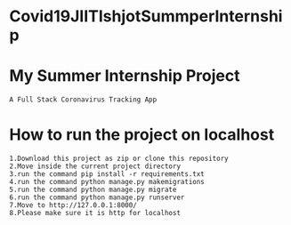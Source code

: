 # Covid19JIITIshjotSummperInternship

# My Summer Internship Project
```
A Full Stack Coronavirus Tracking App
```

# How to run the project on localhost
```
1.Download this project as zip or clone this repository
2.Move inside the current project directory
3.run the command pip install -r requirements.txt
4.run the command python manage.py makemigrations
5.run the command python manage.py migrate
6.run the command python manage.py runserver
7.Move to http://127.0.0.1:8000/
8.Please make sure it is http for localhost
```
